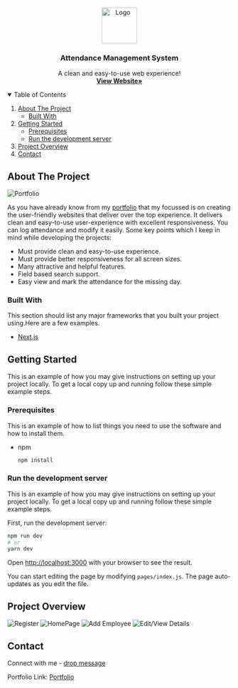 <br />
<p align="center">
    <img src="https://res.cloudinary.com/mayur28/image/upload/v1631346937/logo_yuerkf.png" alt="Logo" width="80" height="80">
  <h3 align="center">Attendance Management System</h3>

  <p align="center">
   A clean and easy-to-use web experience!
    <br />
    <a href="https://attendance-maayur28.vercel.app/"><strong>View Website»</strong></a>
    <br />
  </p>
</p>

<details open="open">
  <summary>Table of Contents</summary>
  <ol>
    <li>
      <a href="#about-the-project">About The Project</a>
      <ul>
        <li><a href="#built-with">Built With</a></li>
      </ul>
    </li>
    <li>
      <a href="#getting-started">Getting Started</a>
      <ul>
        <li><a href="#prerequisites">Prerequisites</a></li>
        <li><a href="#run-the-development-server">Run the development server</a></li>
      </ul>
    </li>
    <li><a href="#project-overview">Project Overview</a></li>
    <li><a href="#contact">Contact</a></li>
  </ol>
</details>

## About The Project

![Portfolio](https://res.cloudinary.com/mayur28/image/upload/v1631347769/responsive_s8ttca.png)

As you have already know from my [portfolio](https://www.mayuragarwal.in/) that my focussed is on creating the user-friendly websites that deliver over the top experience. It delivers clean and easy-to-use user-experience with excellent responsiveness. You can log attendance and modify it easily. Some key points which I keep in mind while developing the projects:

- Must provide clean and easy-to-use experience.
- Must provide better responsiveness for all screen sizes.
- Many attractive and helpful features.
- Field based search support.
- Easy view and mark the attendance for the missing day.

### Built With

This section should list any major frameworks that you built your project using.Here are a few examples.

- [Next.js](https://nextjs.org/)

## Getting Started

This is an example of how you may give instructions on setting up your project locally.
To get a local copy up and running follow these simple example steps.

### Prerequisites

This is an example of how to list things you need to use the software and how to install them.

- npm
  ```sh
  npm install
  ```

### Run the development server

This is an example of how you may give instructions on setting up your project locally.
To get a local copy up and running follow these simple example steps.

First, run the development server:

```bash
npm run dev
# or
yarn dev
```

Open [http://localhost:3000](http://localhost:3000) with your browser to see the result.

You can start editing the page by modifying `pages/index.js`. The page auto-updates as you edit the file.

## Project Overview

![Register](https://res.cloudinary.com/mayur28/image/upload/v1638015879/ams1_ekjz4y.png)
![HomePage](https://res.cloudinary.com/mayur28/image/upload/v1638015878/ams2_ftic6y.png)
![Add Employee](https://res.cloudinary.com/mayur28/image/upload/v1638015878/ams3_lzeizr.png)
![Edit/View Details](https://res.cloudinary.com/mayur28/image/upload/v1638015878/ams4_yanfbo.png)
## Contact

Connect with me - [drop message](https://www.mayuragarwal.in/#contact)

Portfolio Link: [Portfolio](https://www.mayuragarwal.in/)
